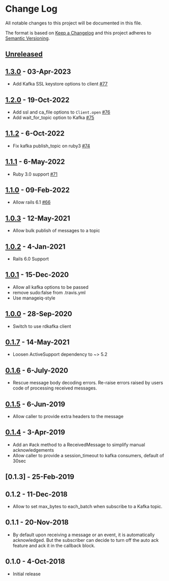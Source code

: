 # Change Log
All notable changes to this project will be documented in this file.

The format is based on [Keep a Changelog](http://keepachangelog.com/)
and this project adheres to [Semantic Versioning](http://semver.org/).

## [Unreleased]

## [1.3.0] - 03-Apr-2023
* Add Kafka SSL keystore options to client [#77](https://github.com/ManageIQ/manageiq-messaging/pull/77)

## [1.2.0] - 19-Oct-2022

* Add ssl and ca_file options to `Client.open` [#76](https://github.com/ManageIQ/manageiq-messaging/pull/76)
* Add wait_for_topic option to Kafka [#75](https://github.com/ManageIQ/manageiq-messaging/pull/75)

## [1.1.2] - 6-Oct-2022

* Fix kafka publish_topic on ruby3 [#74](https://github.com/ManageIQ/manageiq-messaging/pull/74)

## [1.1.1] - 6-May-2022

* Ruby 3.0 support [#71](https://github.com/ManageIQ/manageiq-messaging/pull/71)

## [1.1.0] - 09-Feb-2022

* Allow rails 6.1 [#66](https://github.com/ManageIQ/manageiq-messaging/pull/66)

## [1.0.3] - 12-May-2021

* Allow bulk publish of messages to a topic

## [1.0.2] - 4-Jan-2021

* Rails 6.0 Support

## [1.0.1] - 15-Dec-2020

* Allow all kafka options to be passed
* remove sudo:false from .travis.yml
* Use manageiq-style

## [1.0.0] - 28-Sep-2020

* Switch to use rdkafka client

## [0.1.7] - 14-May-2021

* Loosen ActiveSupport dependency to ~> 5.2

## [0.1.6] - 6-July-2020

* Rescue message body decoding errors. Re-raise errors raised by users code of processing received messages. 

## [0.1.5] - 6-Jun-2019

* Allow caller to provide extra headers to the message

## [0.1.4] - 3-Apr-2019

* Add an #ack method to a ReceivedMessage to simplify manual acknowledgements
* Allow caller to provide a session_timeout to kafka consumers, default of 30sec

## [0.1.3] - 25-Feb-2019

## 0.1.2 - 11-Dec-2018

* Allow to set max_bytes to each_batch when subscribe to a Kafka topic.

## 0.1.1 - 20-Nov-2018

* By default upon receiving a message or an event, it is automatically acknowledged. But
  the subscriber can decide to turn off the auto ack feature and ack it in the callback block.

## 0.1.0 - 4-Oct-2018

* Initial release

[Unreleased]: https://github.com/ManageIQ/manageiq-messaging/compare/v1.3.0...HEAD
[1.3.0]: https://github.com/ManageIQ/manageiq-messaging/compare/v1.2.0...v1.3.0
[1.2.0]: https://github.com/ManageIQ/manageiq-messaging/compare/v1.1.2...v1.2.0
[1.1.2]: https://github.com/ManageIQ/manageiq-messaging/compare/v1.1.1...v1.1.2
[1.1.1]: https://github.com/ManageIQ/manageiq-messaging/compare/v1.1.0...v1.1.1
[1.1.0]: https://github.com/ManageIQ/manageiq-messaging/compare/v1.0.3...v1.1.0
[1.0.3]: https://github.com/ManageIQ/manageiq-messaging/compare/v1.0.2...v1.0.3
[1.0.2]: https://github.com/ManageIQ/manageiq-messaging/compare/v1.0.1...v1.0.2
[1.0.1]: https://github.com/ManageIQ/manageiq-messaging/compare/v1.0.0...v1.0.1
[1.0.0]: https://github.com/ManageIQ/manageiq-messaging/compare/v0.1.7...v1.0.0
[0.1.7]: https://github.com/ManageIQ/manageiq-messaging/compare/v0.1.6...v0.1.7
[0.1.6]: https://github.com/ManageIQ/manageiq-messaging/compare/v0.1.5...v0.1.6
[0.1.5]: https://github.com/ManageIQ/manageiq-messaging/compare/v0.1.4...v0.1.5
[0.1.4]: https://github.com/ManageIQ/manageiq-messaging/compare/v0.1.3...v0.1.4

